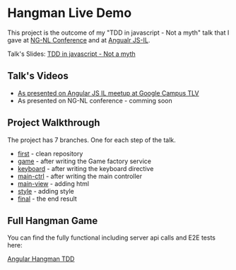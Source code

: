 # Hangman Live Demo

This project is the outcome of my "TDD in javascript - Not a myth" talk that I gave at [NG-NL Conference](http://www.ng-nl.org/#) and at [Angualr JS-IL](http://www.meetup.com/AngularJS-IL/).

Talk's Slides: [TDD in javascript - Not a myth](http://slides.com/ofird/tdd-in-javascript-not-a-myth--2/#/)

## Talk's Videos

* [As presented on Angular JS IL meetup at Google Campus TLV](https://www.youtube.com/watch?v=olxbXe-eL2o)
* As presented on NG-NL conference - comming soon

## Project Walkthrough

The project has 7 branches. One for each step of the talk.

* [first](https://github.com/ofirdagan/hangman-live-demo/tree/first) - clean repository
* [game](https://github.com/ofirdagan/hangman-live-demo/tree/game) - after writing the Game factory service
* [keyboard](https://github.com/ofirdagan/hangman-live-demo/tree/keyboard) - after writing the keyboard directive
* [main-ctrl](https://github.com/ofirdagan/hangman-live-demo/tree/main-ctrl) - after writing the main controller
* [main-view](https://github.com/ofirdagan/hangman-live-demo/tree/main-view) - adding html
* [style](https://github.com/ofirdagan/hangman-live-demo/tree/style) - adding style
* [final](https://github.com/ofirdagan/hangman-live-demo/tree/final) - the end result

## Full Hangman Game

You can find the fully functional including server api calls and E2E tests here:

[Angular Hangman TDD](https://github.com/ofirdagan/angular-hangman-tdd)